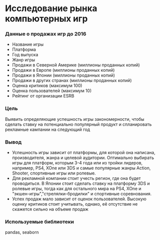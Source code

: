 # Исследование рынка компьютерных игр
### Данные о продажах игр до 2016
- Название игры
- Платформа
- Год выпуска
- Жанр игры
- Продажи в Северной Америке (миллионы проданных копий)
- Продажи в Европе (миллионы проданных копий)
- Продажи в Японии (миллионы проданных копий)
- Продажи в других странах (миллионы проданных копий)
- Оценка критиков (максимум 100)
- Оценка пользователей (максимум 10)
- Рейтинг от организации ESRB 
### Цель
Выявить определяющие успешность игры закономерности, чтобы сделать ставку на потенциально популярный продукт и спланировать рекламные кампании на следующий год
### Вывод
- Успешность игры зависит от платформы, для которой она написана, производителя, жанра и целевой аудитории. Оптимально выбирать игры для платформ, которым 3-4 года или из тройки лидеров, например, PS4, XOne или 3DS и самые популярные жанры Action, Shooter, спортивные игры или ролевые.
- Для рекламной компании стоит учесть регион, где она будет проводиться. В Японии стоит сделать ставку на платформу 3DS и ролевые игры, тогда как для остального мира на PS4, XOne и "экшен-игры","стрелялки-бродилки" и спортивные соревнования.
- Успех продаж мало зависит от оценок пользователей. Высокую оценку критиков стоит учитывать, однако, её отсутствие не скажется сильно на объеме продаж
### Используемые библиотеки
<div>pandas, seaborn</div>
